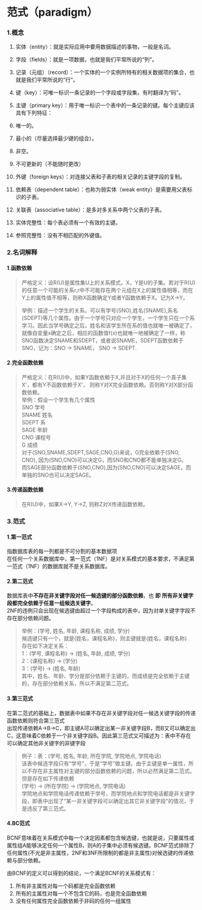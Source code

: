 # 范式（paradigm）

### 1.概念

1. 实体（entity）：就是实际应用中要用数据描述的事物，一般是名词。

2. 字段（fields）：就是一项数据，也就是我们平常所说的“列”。

3. 记录（元组）（record）：一个实体的一个实例所特有的相关数据项的集合，也就是我们平常所说的“行”。

4. 键（key）：可唯一标识一条记录的一个字段或字段集，有时翻译为“码”。

5. 主键（primary key）：用于唯一标识一个表中的一条记录的键。每个主键应该具有下列特征：

 1.  唯一的。
 2. 最小的（尽量选择最少键的组合）。
 3. 非空。
 4. 不可更新的（不能随时更改）

6. 外键（foreign keys）：对连接父表和子表的相关记录的主键字段的复制。

7. 依赖表（dependent table）：也称为弱实体（weak entity）是需要用父表标识的子表。

8. 关联表（associative table）：是多对多关系中两个父表的子表。

9. 实体完整性：每个表必须有一个有效的主键。

10. 参照完整性：没有不相匹配的外键值。


### 2.名词解释

#### 1.函数依赖

> 严格定义：设R(U)是属性集U上的关系模式。X，Y是U的子集。若对于R(U)的任意一个可能的关系r,r中不可能存在两个元组在X上的属性值相等，而在Y上的属性值不相等，则称X函数确定Y或者Y函数依赖于X。记为X->Y。



> 举例：描述一个学生的关系，可以有学号(SNO),姓名(SNAME),系名(SDEPT)等几个属性。由于一个学号只对应一个学生，一个学生只在一个系学习。因此当学号确定之后，姓名和该学生所在系的值也就唯一被确定了，就像自变量x确定之后，相应的函数值f(x)也就唯一地被确定了一样，称SNO函数决定SNAME和SDEPT，或者说SNAME，SDEPT函数依赖于SNO，记为：SNO -> SNAME， SNO -> SDEPT.

#### 2.完全函数依赖

> 严格定义：在R(U)中，如果Y函数依赖于X,并且对于X的任何一个真子集X'，都有Y不函数依赖于X'， 则称Y对X完全函数依赖。否则称Y对X部分函数依赖。  
> 举例：假设一个学生有几个属性  
SNO 学号  
SNAME 姓名  
SDEPT 系  
SAGE 年龄  
CNO 课程号  
G 成绩  
对于(SNO,SNAME,SDEPT,SAGE,CNO,G)来说，G完全依赖于(SNO, CNO), 因为(SNO,CNO)可以决定G，而SNO和CNO都不能单独决定G。  
而SAGE部分函数依赖于(SNO,CNO),因为(SNO,CNO)可以决定SAGE，而单独的SNO也可以决定SAGE。

#### 3.传递函数依赖

> 在R(U)中，如果X->Y, Y->Z, 则称Z对X传递函数依赖。


### 3.范式

#### 1.第一范式

指数据库表的每一列都是不可分割的基本数据项  
在任何一个关系数据库中，第一范式（1NF）是对关系模式的基本要求，不满足第一范式（1NF）的数据库就不是关系数据库。

#### 2.第二范式

数据库表中**不存在非关键字段对任一候选键的部分函数依赖**，也 **即** **所有非关键字段都完全依赖于任意一组候选关键字**。  
2NF的违例只会出现在候选键由超过一个字段构成的表中，因为对单关键字字段不存在部分依赖问题。

> 举例：(学号, 姓名, 年龄, 课程名称, 成绩, 学分)  
候选键只有一个，就是(姓名，课程名称)，则主键就是(姓名，课程名称)  
存在如下决定关系：  
1：(学号, 课程名称) → (姓名, 年龄, 成绩, 学分)  
2：(课程名称) → (学分)  
3：(学号) → (姓名, 年龄)  
其中，姓名、年龄、学分是部分依赖于主键的，而成绩是完全依赖于主键的，存在部分依赖关系，所以不满足第二范式。

#### 3.第三范式

在第二范式的基础上，数据表中如果不存在非关键字段对任一候选关键字段的传递函数依赖则符合第三范式  
出现传递依赖A->B->C，即主键A可以确定出某一非关键字段B，而B又可以确定出C，这意味着C依赖于一个非关键字段B。因此第三范式又可描述为：表中不存在可以确定其他非关键字的非键字段

> 例子：表：(学号, 姓名, 年龄, 所在学院, 学院地点, 学院电话)  
该表中候选字段只有“学号”，于是“学号”做主键。由于主键是单一属性，所以不存在非主属性对主键的部分函数依赖的问题，所以必然满足第二范式。但是存在如下传递依赖  
(学号) → (所在学院) → (学院地点, 学院电话)  
学院地点和学院电话传递依赖于学号，而学院地点和学院电话都是非关键字段，即表中出现了“某一非关键字段可以确定出其它非关键字段”的情况，于是违反了第三范式。  

#### 4.BC范式


BCNF意味着在关系模式中每一个决定因素都包含候选键，也就是说，只要属性或属性组A能够决定任何一个属性B，则A的子集中必须有候选键。BCNF范式排除了任何属性(不光是非主属性，2NF和3NF所限制的都是非主属性)对候选键的传递依赖与部分依赖。  

由BCNF的定义可以得到的结论，一个满足BCNF的关系模式有：  
1. 所有非主属性对每一个码都是完全函数依赖  
2. 所有的主属性对每一个不包含它的码，也是完全函数依赖  
3. 没有任何属性完全函数依赖于非码的任何一组属性  